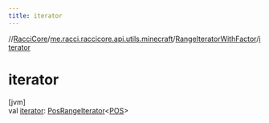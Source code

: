 ```yaml
---
title: iterator
---
```

//[RacciCore](../../../index.html)/[me.racci.raccicore.api.utils.minecraft](../index.html)/[RangeIteratorWithFactor](index.html)/[iterator](iterator.html)



# iterator



[jvm]\
val [iterator](iterator.html): [PosRangeIterator](../-pos-range-iterator/index.html)&lt;[POS](index.html)&gt;




